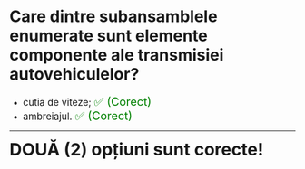 # Care dintre subansamblele enumerate sunt elemente componente ale transmisiei autovehiculelor?

- <span style="font-size: larger;">cutia de viteze; <span style="color: green; font-size: larger;">✅ (Corect)</span></span>
- <span style="font-size: larger;">ambreiajul. <span style="color: green; font-size: larger;">✅ (Corect)</span></span>

---

<span style="font-size: 30px; font-weight: bold;">**DOUĂ (2) opțiuni sunt corecte!**</span>